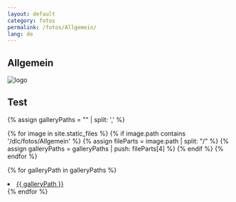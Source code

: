 ```yaml
---
layout: default
category: fotos
permalink: /fotos/Allgemein/
lang: de
---
```


## Allgemein

![logo]({{site.page-prefix}}dlc/fotos/Allgemein/logo.png)

## Test

{% assign galleryPaths = "" | split: ',' %}

{% for image in site.static_files %}
{% if image.path contains '/dlc/fotos/Allgemein' %}
        {% assign fileParts = image.path | split: "/" %}
        {% assign galleryPaths = galleryPaths | push: fileParts[4] %}
{% endif %}
{% endfor %}

{% for galleryPath in galleryPaths %}
    <li>
        <a class="post-link" href="/fotos/{{ galleryPath }}/">{{ galleryPath }}</a> 
    </li>
{% endfor %}
